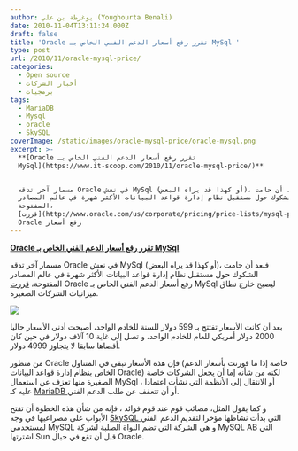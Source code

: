 ```yaml
---
author: يوغرطة بن علي (Youghourta Benali)
date: 2010-11-04T13:11:24.000Z
draft: false
title: 'Oracle تقرر رفع أسعار الدعم الفني الخاص بـ MySql '
type: post
url: /2010/11/oracle-mysql-price/
categories:
  - Open source
  - أخبار الشركات
  - برمجيات
tags:
  - MariaDB
  - Mysql
  - oracle
  - SkySQL
coverImage: /static/images/oracle-mysql-price/oracle-mysql.png
excerpt: >-
  **[Oracle تقرر رفع أسعار الدعم الفني الخاص بـ
  MySql](https://www.it-scoop.com/2010/11/oracle-mysql-price/)**


  مسمار آخر تدقه Oracle في نعش MySql (أو كهذا قد يراه البعض)، فبعد أن حامت
  الشكوك حول مستقبل نظام إدارة قواعد البيانات الأكثر شهرة في عالم المصادر
  المفتوحة،
  [قررت](http://www.oracle.com/us/corporate/pricing/price-lists/mysql-pricelist-183985.pdf)
  Oracle رفع أسعار
---
```

**[Oracle تقرر رفع أسعار الدعم الفني الخاص بـ MySql](https://www.it-scoop.com/2010/11/oracle-mysql-price/)**

مسمار آخر تدقه Oracle في نعش MySql (أو كهذا قد يراه البعض)، فبعد أن حامت الشكوك حول مستقبل نظام إدارة قواعد البيانات الأكثر شهرة في عالم المصادر المفتوحة، [قررت](http://www.oracle.com/us/corporate/pricing/price-lists/mysql-pricelist-183985.pdf) Oracle رفع أسعار الدعم الفني الخاص بـ MySql ليصبح خارج نطاق ميزانيات الشركات الصغيرة.

![](/static/images/oracle-mysql-price/oracle-mysql.png)

بعد أن كانت الأسعار تفتتح بـ 599 دولار للسنة للخادم الواحد، أصبحت أدنى الأسعار حاليا 2000 دولار أمريكي للعام للخادم الواحد، و تصل إلى غاية 10 آلاف دولار في حين كان أقصاها سابقا لا يتجاوز 4999 دولار.

من منظور Oracle فإن هذه الأسعار تبقى في المتناول (خاصة إذا ما قورنت بأسعار الدعم الخاص بنظام إدارة قواعد البيانات Oracle) لكنه من شأنه إما أن يجعل الشركات خاصة الصغيرة منها تعزف عن استعمال MySql ، أو الانتقال إلى الأنظمة التي نشأت اعتمادا عليه كـ [MariaDB ](https://www.it-scoop.com/2010/01/%d8%a5%d8%b7%d9%84%d8%a7%d9%82-mariadb-5-1-%d8%a7%d9%84%d9%85%d8%b4%d8%a7%d8%a8%d9%87-%d9%88-%d8%a7%d9%84%d9%85%d9%86%d8%a7%d9%81%d8%b3-%d9%84%d9%80-mysql-%d8%b0%d9%88-4-storage-engine/)أو أن تتعفف عن طلب الدعم الفني.

و كما يقول المثل، مصائب قوم عند قوم فوائد ، فإنه من شأن هذه الخطوة أن تفتح الأبواب على مصراعيها في وجه [SkySQL ](https://www.it-scoop.com/2010/10/skysql/)التي بدأت نشاطها مؤخرا لتقديم الدعم الفني لمستخدمي MySQL و هي الشركة التي تضم النواة الصلبة لشركة MySQL AB التي اشترتها Sun قبل أن تقع في حبال Oracle.
